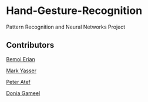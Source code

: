 # Hand-Gesture-Recognition
Pattern Recognition and Neural Networks Project

## Contributors

[Bemoi Erian](https://github.com/bemoierian)

[Mark Yasser](https://github.com/markyasser)

[Peter Atef](https://github.com/EngPeterAtef)

[Donia Gameel](https://github.com/DoniaGameel)
